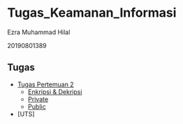 # Tugas_Keamanan_Informasi
<p>Ezra Muhammad Hilal</p>
<p>20190801389</p>

## Tugas
- [Tugas Pertemuan 2](https://github.com/EMH1802/Keamanan_Informasi/tree/main/Pertemuan%202)
  - [Enkripsi & Dekripsi](https://github.com/EMH1802/Keamanan_Informasi/blob/main/Pertemuan%202/enkripsi_dekripsi.py)
  - [Private](https://github.com/EMH1802/Keamanan_Informasi/blob/main/Pertemuan%202/private.pem)
  - [Public](https://github.com/EMH1802/Keamanan_Informasi/blob/main/Pertemuan%202/public.pem)
- [UTS]
